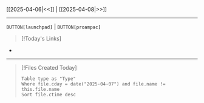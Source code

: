 [[2025-04-06|<<]] | [[2025-04-08|>>]]

---

`BUTTON[launchpad]` | `BUTTON[proampac]`

>[!Today's Links]
 -

---

>[!Files Created Today]
>```dataview
>Table type as "Type"
>Where file.cday = date("2025-04-07") and file.name != this.file.name
>Sort file.ctime desc
>```
